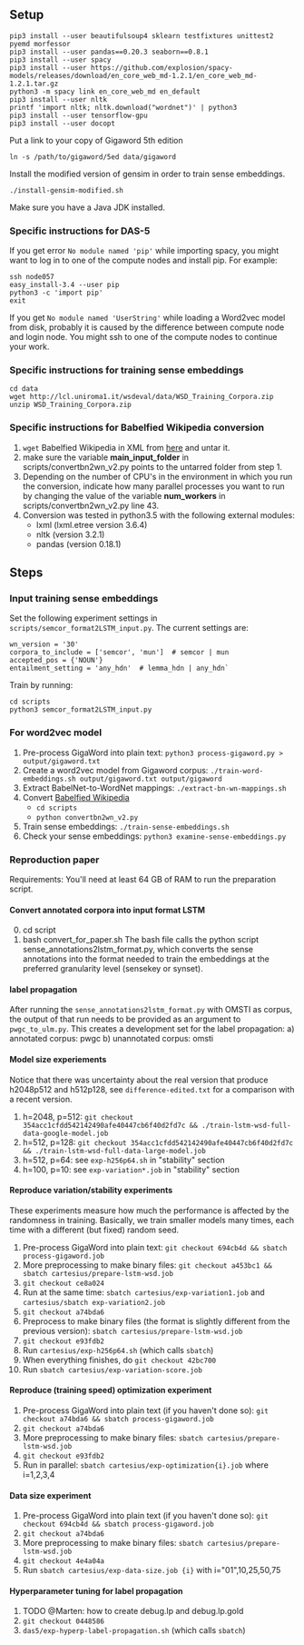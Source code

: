 
## Setup

    pip3 install --user beautifulsoup4 sklearn testfixtures unittest2 pyemd morfessor
    pip3 install --user pandas==0.20.3 seaborn==0.8.1
    pip3 install --user spacy 
    pip3 install --user https://github.com/explosion/spacy-models/releases/download/en_core_web_md-1.2.1/en_core_web_md-1.2.1.tar.gz
    python3 -m spacy link en_core_web_md en_default
    pip3 install --user nltk
    printf 'import nltk; nltk.download("wordnet")' | python3
    pip3 install --user tensorflow-gpu
    pip3 install --user docopt

Put a link to your copy of Gigaword 5th edition

    ln -s /path/to/gigaword/5ed data/gigaword

Install the modified version of gensim in order to train sense embeddings.

    ./install-gensim-modified.sh

Make sure you have a Java JDK installed.

### Specific instructions for DAS-5

If you get error `No module named 'pip'` while importing spacy, you might want
to log in to one of the compute nodes and install pip.
For example:

    ssh node057
    easy_install-3.4 --user pip
    python3 -c 'import pip'
    exit

If you get `No module named 'UserString'` while loading a Word2vec model from
disk, probably it is caused by the difference between compute node and login
node. You might ssh to one of the compute nodes to continue your work.

### Specific instructions for training sense embeddings

    cd data
    wget http://lcl.uniroma1.it/wsdeval/data/WSD_Training_Corpora.zip
    unzip WSD_Training_Corpora.zip


### Specific instructions for Babelfied Wikipedia conversion

1. `wget` Babelfied Wikipedia in XML from [here](http://lcl.uniroma1.it/babelfied-wikipedia/files/babelfied-wikipediaXML.tar.gz) and untar it.
2. make sure the variable **main_input_folder** in scripts/convertbn2wn_v2.py points to the untarred folder from step 1.
3. Depending on the number of CPU's in the environment in which you run the conversion, indicate how many parallel processes you want to run by changing the value of the variable **num_workers** in scripts/convertbn2wn_v2.py line 43.
4. Conversion was tested in python3.5 with the following external modules:
	* lxml (lxml.etree version 3.6.4)
	* nltk (version 3.2.1)
	* pandas (version 0.18.1)

## Steps

### Input training sense embeddings

Set the following experiment settings in `scripts/semcor_format2LSTM_input.py`. The current settings are:

    wn_version = '30'
    corpora_to_include = ['semcor', 'mun']  # semcor | mun
    accepted_pos = {'NOUN'}
    entailment_setting = 'any_hdn'  # lemma_hdn | any_hdn`

Train by running:

    cd scripts
    python3 semcor_format2LSTM_input.py

### For word2vec model

1. Pre-process GigaWord into plain text: `python3 process-gigaword.py > output/gigaword.txt`
1. Create a word2vec model from Gigaword corpus:
`./train-word-embeddings.sh output/gigaword.txt output/gigaword`
2. Extract BabelNet-to-WordNet mappings: `./extract-bn-wn-mappings.sh`
3. Convert [Babelfied Wikipedia](http://lcl.uniroma1.it/babelfied-wikipedia/)
	* `cd scripts`
	* `python convertbn2wn_v2.py`
4. Train sense embeddings: `./train-sense-embeddings.sh`
5. Check your sense embeddings: `python3 examine-sense-embeddings.py`

### Reproduction paper

Requirements: You'll need at least 64 GB of RAM to run the preparation script. 

#### Convert annotated corpora into input format LSTM

0. cd script
1. bash convert_for_paper.sh 
The bash file calls the python script sense_annotations2lstm_format.py, which converts the sense annotations into the format needed to train the embeddings at the preferred granularity level (sensekey or synset).

#### label propagation

After running the `sense_annotations2lstm_format.py` with OMSTI as corpus, the output of that run needs to be provided as an argument to `pwgc_to_ulm.py`.
This creates a development set for the label propagation:
a) annotated corpus: pwgc
b) unannotated corpus: omsti

#### Model size experiements

Notice that there was uncertainty about the real version that produce h2048p512
and h512p128, see `difference-edited.txt` for a comparison with a recent version.

1. h=2048, p=512: `git checkout 354acc1cfdd542142490afe40447cb6f40d2fd7c && ./train-lstm-wsd-full-data-google-model.job`
2. h=512, p=128: `git checkout 354acc1cfdd542142490afe40447cb6f40d2fd7c && ./train-lstm-wsd-full-data-large-model.job`
3. h=512, p=64: see `exp-h256p64.sh` in "stability" section
4. h=100, p=10: see `exp-variation*.job` in "stability" section

#### Reproduce variation/stability experiments

These experiments measure how much the performance is affected by the randomness
in training. Basically, we train smaller models many times, each time with 
a different (but fixed) random seed.

1. Pre-process GigaWord into plain text: `git checkout 694cb4d && sbatch process-gigaword.job`
2. More preprocessing to make binary files: `git checkout a453bc1 && sbatch cartesius/prepare-lstm-wsd.job`
0. `git checkout ce8a024`
1. Run at the same time: `sbatch cartesius/exp-variation1.job` and `cartesius/sbatch exp-variation2.job`
0. `git checkout a74bda6`
2. Preprocess to make binary files (the format is slightly different from the previous version): `sbatch cartesius/prepare-lstm-wsd.job`
3. `git checkout e93fdb2`
4. Run `cartesius/exp-h256p64.sh` (which calls `sbatch`)
2. When everything finishes, do `git checkout 42bc700` 
3. Run `sbatch cartesius/exp-variation-score.job`

#### Reproduce (training speed) optimization experiment

1. Pre-process GigaWord into plain text (if you haven't done so): `git checkout a74bda6 && sbatch process-gigaword.job`
0. `git checkout a74bda6`
2. More preprocessing to make binary files: `sbatch cartesius/prepare-lstm-wsd.job`
3. `git checkout e93fdb2`
4. Run in parallel: `sbatch cartesius/exp-optimization{i}.job` where i=1,2,3,4

#### Data size experiment

1. Pre-process GigaWord into plain text (if you haven't done so): `git checkout 694cb4d && sbatch process-gigaword.job`
0. `git checkout a74bda6`
2. More preprocessing to make binary files: `sbatch cartesius/prepare-lstm-wsd.job`
3. `git checkout 4e4a04a`
4. Run `sbatch cartesius/exp-data-size.job {i}` with i="01",10,25,50,75

#### Hyperparameter tuning for label propagation

1. TODO @Marten: how to create debug.lp and debug.lp.gold
2. `git checkout 0448586`
3. `das5/exp-hyperp-label-propagation.sh` (which calls `sbatch`)
